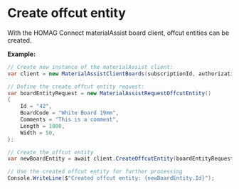 <h1 id="createOffcutEntity"> Create offcut entity</h1>

With the HOMAG Connect materialAssist board client, offcut entities can be created. 

<strong>Example:</strong>

```csharp
// Create new instance of the materialAssist client:
var client = new MaterialAssistClientBoards(subscriptionId, authorizationKey);

// Define the create offcut entity request:
var boardEntityRequest = new MaterialAssistRequestOffcutEntity()
{
    Id = "42",
    BoardCode = "White Board 19mm",
    Comments = "This is a comment",
    Length = 1000,
    Width = 50,
};

// Create the offcut entity
var newBoardEntity = await client.CreateOffcutEntity(boardEntityRequest);

// Use the created offcut entity for further processing
Console.WriteLine($"Created offcut entity: {newBoardEntity.Id}");
```
